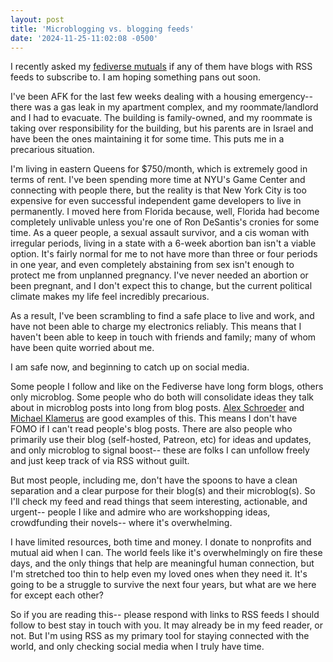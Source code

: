 ```yaml
---
layout: post
title: 'Microblogging vs. blogging feeds'
date: '2024-11-25-11:02:08 -0500'
---
```

I recently asked my [fediverse mutuals](http://social.city-of-glass.net/@cidney) if any of them have blogs with RSS feeds to subscribe to. I am hoping something pans out soon.

I've been AFK for the last few weeks dealing with a housing
emergency-- there was a gas leak in my apartment complex, and my
roommate/landlord and I had to evacuate. The building is family-owned,
and my roommate is taking over responsibility for the building, but
his parents are in Israel and have been the ones maintaining it for
some time. This puts me in a precarious situation.

I'm living in eastern Queens for $750/month, which is extremely good
in terms of rent. I've been spending more time at NYU's Game Center
and connecting with people there, but the reality is that New York
City is too expensive for even successful independent game developers
to live in permanently. I moved here from Florida because, well,
Florida had become completely unlivable unless you're one of Ron
DeSantis's cronies for some time. As a queer people, a sexual assault
survivor, and a cis woman with irregular periods, living in a state
with a 6-week abortion ban isn't a viable option. It's fairly normal
for me to not have more than three or four periods in one year, and
even completely abstaining from sex isn't enough to protect me from
unplanned pregnancy. I've never needed an abortion or been pregnant,
and I don't expect this to change, but the current political climate
makes my life feel incredibly precarious.

As a result, I've been scrambling to find a safe place to live and
work, and have not been able to charge my electronics reliably. This
means that I haven't been able to keep in touch with friends and
family; many of whom have been quite worried about me.

I am safe now, and beginning to catch up on social media.

Some people I follow and like on the Fediverse have long form blogs,
others only microblog. Some people who do both will consolidate ideas
they talk about in microblog posts into long from blog posts. [Alex
Schroeder](https://alexschroeder.ch/view/index) and [Michael
Klamerus](https://virtualmoose.org/) are good examples of this. This
means I don't have FOMO if I can't read people's blog posts. There are
also people who primarily use their blog (self-hosted, Patreon, etc)
for ideas and updates, and only microblog to signal boost-- these are
folks I can unfollow freely and just keep track of via RSS without
guilt.

But most people, including me, don't have the spoons to have a clean
separation and a clear purpose for their blog(s) and their
microblog(s). So I'll check my feed and read things that seem
interesting, actionable, and urgent-- people I like and admire who are
workshopping ideas, crowdfunding their novels-- where it's
overwhelming.

I have limited resources, both time and money. I donate to nonprofits
and mutual aid when I can. The world feels like it's overwhelmingly on
fire these days, and the only things that help are meaningful human
connection, but I'm stretched too thin to help even my loved ones when
they need it. It's going to be a struggle to survive the next four
years, but what are we here for except each other?

So if you are reading this-- please respond with links to RSS feeds I
should follow to best stay in touch with you. It may already be in my
feed reader, or not. But I'm using RSS as my primary tool for staying
connected with the world, and only checking social media when I truly
have time.
